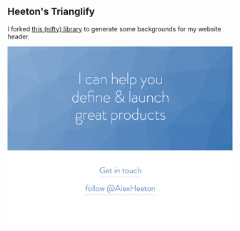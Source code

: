 ## Heeton's Trianglify

I forked [this (nifty) library](http://qrohlf.com/trianglify/) to generate some backgrounds for my website header.

![My website header](https://github.com/heeton/trianglify/raw/gh-pages/example.png)

